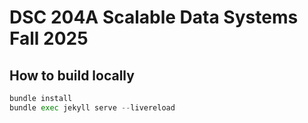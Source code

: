 # DSC 204A Scalable Data Systems Fall 2025

## How to build locally

```python
bundle install
bundle exec jekyll serve --livereload
```
